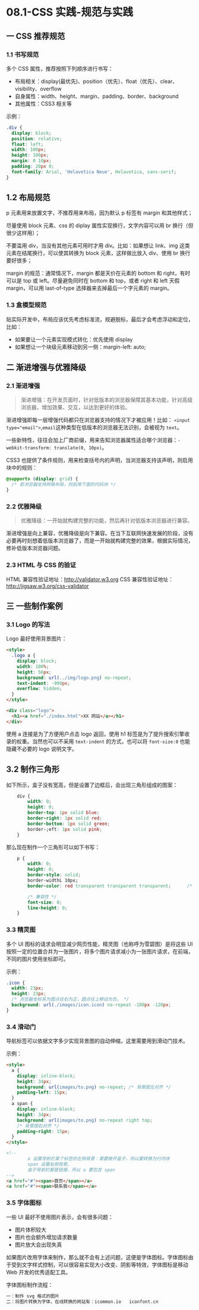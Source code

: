 # 08.1-CSS 实践-规范与实践

## 一 CSS 推荐规范

### 1.1 书写规范

多个 CSS 属性，推荐按照下列顺序进行书写：

- 布局相关：display(最优先)、position（优先）、float（优先）、clear、visibility、overflow
- 自身属性：width、height、margin、padding、border、background
- 其他属性：CSS3 相关等

示例：

```css
.div {
  display: block;
  position: relative;
  float: left;
  width: 100px;
  height: 100px;
  margin: 0 10px;
  padding: 20px 0;
  font-family: Arial, 'Helavetica Neue', Helavetica, sans-serif;
}
```

## 1.2 布局规范

p 元素用来放置文字，不推荐用来布局，因为默认 p 标签有 margin 和其他样式；

尽量使用 block 元素、css 的 diplay 属性实现换行，文字内容可以用 br 换行（但很少这样用）；

不要滥用 div，当没有其他元素可用时才用 div。比如：如果想让 link、img 这类元素在结尾换行，可以使其转换为 block 元素，这样做比放入 div、使用 br 换行要好很多；

margin 的规范：通常情况下，margin 都是天价在元素的 bottom 和 right，有时可以是 top 或 left。尽量避免同时在 bottom 和 top，或者 right 和 left 天假 margin，可以用 last-of-type 选择器来去掉最后一个字元素的 margin。

### 1.3 盒模型规范

贴实际开发中，布局应该优先考虑标准流，规避脱标，最后才会考虑浮动和定位，比如：

- 如果要让一个元素实现模式转化：优先使用 display
- 如果想让一个块级元素移动到另一侧：margin-left: auto;

## 二 渐进增强与优雅降级

### 2.1 渐进增强

> 渐进增强：在开发页面时，针对低版本的浏览器保障其基本功能，针对高级浏览器，增加效果、交互，以达到更好的体验。

渐进增强即每一层增强代码都只在浏览器支持的情况下才被应用！比如：
`<input type="email">`,`email`这种类型在低版本的浏览器无法识别，会被视为 `text`。

一些新特性，往往会加上厂商前缀，用来告知浏览器属性适合哪个浏览器：`-webkit-transform: translate(0, 10px)`。

CSS3 也提供了条件规则，用来检查括号内的声明，当浏览器支持该声明，则启用块中的规则：

```css
@supports (display: grid) {
  /* 若浏览器支持网格布局，则启用下面的代码块 */
}
```

### 2.2 优雅降级

> 优雅降级：一开始就构建完整的功能，然后再针对低版本浏览器进行兼容。

渐进增强是向上兼容，优雅降级是向下兼容。在当下互联网快速发展的阶段，没有必要再时刻想着低版本浏览器了，而是一开始就构建完整的效果，根据实际情况，修补低版本浏览器问题。

### 2.3 HTML 与 CSS 的验证

HTML 兼容性验证地址：<http://validator.w3.org>
CSS 兼容性验证地址：<http://jigsaw.w3.org/css-validator>

## 三 一些制作案例

### 3.1 Logo 的写法

Logo 最好使用背景图片：

```html
<style>
  .logo a {
    display: block;
    width: 100%;
    height: 56px;
    background: url(../img/logo.png) no-repeat;
    text-indent: -999px;
    overflow: hidden;
  }
</style>

<div class="logo">
  <h1><a href="./index.html">XX 网站</a></h1>
</div>
```

使用 a 连接是为了方便用户点击 logo 返回，使用 h1 标签是为了提升搜索引擎收录的权重。当然也可以不采用 `text-indent` 的方式，也可以将 `font-size:0` 也能隐藏不必要的 logo 说明文字。

## 3.2 制作三角形

如下所示，盒子没有宽高，但是设置了边框后，会出现三角形组成的图案：

```css
    div {
        width: 0;
        height: 0;
        border-top: 1px solid blue;
        border-right: 1px solid red;
        border-bottom: 1px solid green;
        border-;eft: 1px solid pink;
    }
```

那么现在制作一个三角形可以如下书写：

```css
    p {
        width: 0;
        height: 0;
        border-style: solid;
        border-widthL 10px;
        border-color: red transparent transparent transparent;      /* 需要哪个方向的三角形就设置哪个方向为非透明 */

        /* 兼容性 */
        font-size: 0;
        line-height: 0;
    }
```

### 3.3 精灵图

多个 UI 图标的请求会明显减少网页性能，精灵图（也称呼为雪碧图）是将这些 UI 按照一定的位置合并为一张图片，将多个图片请求减小为一张图片请求，在前端，不同的图片使用坐标即可。

示例：

```css
.icon {
  width: 23px;
  height: 23px;
  /* 浏览器坐标系为圆点往右为正，圆点往上移动为负。 */
  background: url(./images/icon.icon) no-repeat -100px -120px;
}
```

### 3.4 滑动门

导航标签可以依据文字多少实现背景图的自动伸缩，这里需要用到滑动门技术。

示例：

```html
<style>
  a {
    display: inline-block;
    height: 34px;
    background: url(images/to.png) no-repeat; /* 背景图左对齐 */
    padding-left: 15px;
  }
  a span {
    display: inline-block;
    height: 34px;
    background: url(images/to.png) no-repeat right top;
    /* 背景图右对齐 */
    padding-right: 15px;
  }
</style>

<!--
        a 设置导航栏某个标签的左侧背景：需要敞开盒子，所以要转换为行内块
        span 设置右侧背景。
        由于导航栏都是链接，所以 a 要包含 span
-->
<a href="#"><span>首页</span></a>
<a href="#"><span>联系我</span></a>
```

### 3.5 字体图标

一些 UI 最好不使用图片表示，会有很多问题：

- 图片体积较大
- 图片也会额外增加请求数量
- 图片放大会出现失真

如果图片改用字体来制作，那么就不会有上述问题，这便是字体图标。字体图标由于受到文字样式控制，可以很容易实现大小改变、阴影等特效，字体图标是移动 Web 开发的优秀适配工具。

字体图标制作流程：

```txt
一：制作 svg 格式的图片
二：将图片转换为字体，在线转换的网站有：icommon.io   iconfont.cn
```
